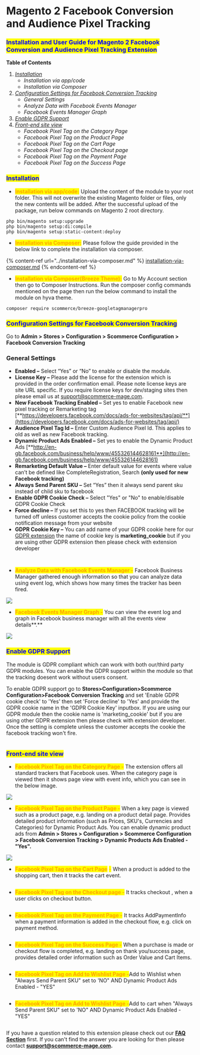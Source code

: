 # Magento 2 Facebook Conversion and Audience Pixel Tracking

### <mark style="color:blue;">Installation and User Guide for Magento 2 Facebook Conversion and Audience Pixel Tracking Extension</mark>

**Table of Contents**

1. [_Installation_ ](magento-2-facebook-conversion-and-audience-pixel-tracking.md#\_bookmark0)
   * _Installation via app/code_&#x20;
   * _Installation via Composer_
2. [_Configuration Settings for Facebook Conversion Tracking_ ](magento-2-facebook-conversion-and-audience-pixel-tracking.md#\_bookmark3)
   * _General Settings_&#x20;
   * _Analyze Data with Facebook Events Manager_&#x20;
   * _Facebook Events Manager Graph_&#x20;
3. [_Enable GDPR Support_](magento-2-facebook-conversion-and-audience-pixel-tracking.md#\_bookmark7)
4. [_Front-end site view_ ](magento-2-facebook-conversion-and-audience-pixel-tracking.md#\_bookmark7)
   * _Facebook Pixel Tag on the Category Page_&#x20;
   * _Facebook Pixel Tag on the Product Page_&#x20;
   * _Facebook Pixel Tag on the Cart Page_&#x20;
   * _Facebook Pixel Tag on the Checkout page_&#x20;
   * _Facebook Pixel Tag on the Payment Page_&#x20;
   * _Facebook Pixel Tag on the Success Page_&#x20;

### <mark style="color:blue;">Installation</mark> <a href="#bookmark0" id="bookmark0"></a>

* <mark style="color:orange;">**Installation via app/code:**</mark> Upload the content of the module to your root folder. This will not overwrite the existing Magento folder or files, only the new contents will be added. After the successful upload of the package, run below commands on Magento 2 root directory.

```
php bin/magento setup:upgrade
php bin/magento setup:di:compile
php bin/magento setup:static-content:deploy
```

* <mark style="color:orange;">**Installation via Composer:**</mark> Please follow the guide provided in the below link to complete the installation via composer.

{% content-ref url="../installation-via-composer.md" %}
[installation-via-composer.md](../installation-via-composer.md)
{% endcontent-ref %}

* <mark style="color:orange;">**Installation via Composer(Breeze Theme):**</mark> Go to My Account section then go to Composer Instructions. Run the composer config commands mentioned on the page then run the below command to install the module on hyva theme.&#x20;

```
composer require scommerce/breeze-googletagmanagerpro
```

### <mark style="color:blue;">Configuration Settings for Facebook Conversion Tracking</mark> <a href="#bookmark3" id="bookmark3"></a>

Go to **Admin > Stores > Configuration > Scommerce Configuration > Facebook Conversion Tracking**

### General Settings <a href="#bookmark4" id="bookmark4"></a>

* **Enabled –** Select “Yes” or “No” to enable or disable the module.
* **License Key –** Please add the license for the extension which is provided in the order confirmation email. Please note license keys are site URL specific. If you require license keys for dev/staging sites then please email us at [support@scommerce-mage.com](mailto:support@scommerce-mage.com).
* **New Facebook Tracking Enabled –** Set yes to enable Facebook new pixel tracking or Remarketing tag [**https://developers.facebook.com/docs/ads-for-websites/tag/api/**](https://developers.facebook.com/docs/ads-for-websites/tag/api/)
* **Audience Pixel Tag Id –** Enter Custom Audience Pixel Id. This applies to old as well as new Facebook tracking.
* **Dynamic Product Ads Enabled –** Set yes to enable the Dynamic Product Ads [**http://en-gb.facebook.com/business/help/www/455326144628161**](http://en-gb.facebook.com/business/help/www/455326144628161)
* **Remarketing Default Value –** Enter default value for events where value can’t be defined like CompleteRegistration, Search **(only used for new Facebook tracking)**
* **Always Send Parent SKU –** Set “Yes” then it always send parent sku instead of child sku to facebook
* **Enable GDPR Cookie Check –** Select "Yes" or "No" to enable/disable GDPR Cookie Check
* **Force decline –** If you set this to yes then FACEBOOK tracking will be turned off unless customer accepts the cookie policy from the cookie notification message from your website
* **GDPR Cookie Key –**  You can add name of your GDPR cookie here for our [GDPR extension](https://www.scommerce-mage.com/magento2-gdpr-compliance.html) the name of cookie key is **marketing\_cookie** but if you are using other GDPR extension then please check with extension developer

<figure><img src="../../.gitbook/assets/image (27).png" alt=""><figcaption></figcaption></figure>

<figure><img src="../../.gitbook/assets/image (76).png" alt=""><figcaption></figcaption></figure>

* <mark style="color:orange;">**Analyze Data with Facebook Events Manager -**</mark> Facebook Business Manager gathered enough information so that you can analyze data using event log, which shows how many times the tracker has been fired.

![](../../.gitbook/assets/facebook\_analyze.jpg)

* <mark style="color:orange;">**Facebook Events Manager Graph -**</mark> You can view the event log and graph in Facebook business manager with all the events view details**.**

![](../../.gitbook/assets/facebook\_eventsmanager.jpg)

### <mark style="color:blue;">Enable GDPR Support</mark> <a href="#bookmark7" id="bookmark7"></a>

The module is GDPR compliant which can work with both our/third party GDPR modules. You can enable the GDPR support within the module so that the tracking doesent work without users consent.&#x20;

To enable GDPR support go to **Stores>Configuration>Scommerce Configuration>Facebook Conversion Tracking** and set 'Enable GDPR cookie check' to 'Yes' then set 'Force decline' to 'Yes' and provide the GDPR cookie name in the 'GDPR Cookie Key' inputbox. If you are using our GDPR module then the cookie name is 'marketing\_cookie' but if you are using other GDPR extension then please check with extension developer. Once the setting is complete unless the customer accepts the cookie the facebook tracking won't fire.&#x20;

<figure><img src="../../.gitbook/assets/image (58).png" alt=""><figcaption></figcaption></figure>

### <mark style="color:blue;">Front-end site view</mark> <a href="#bookmark7" id="bookmark7"></a>

* <mark style="color:orange;">**Facebook Pixel Tag on the Category Page -**</mark> The extension offers all standard trackers that Facebook uses. When the category page is viewed then it shows page view with event info, which you can see in the below image.

![](../../.gitbook/assets/facebookfront1.jpg)

* <mark style="color:orange;">**Facebook Pixel Tag on the Product Page -**</mark> When a key page is viewed such as a product page, e.g. landing on a product detail page. Provides detailed product information (such as Prices, SKU's, Currencies and Categories) for Dynamic Product Ads. You can enable dynamic product ads from **Admin > Stores > Configuration > Scommerce Configuration > Facebook Conversion Tracking > Dynamic Products Ads Enabled - "Yes".**

![](../../.gitbook/assets/facebookfront2.jpg)

* <mark style="color:orange;">**Facebook Pixel Tag on the Cart Page**</mark> <mark style="color:orange;"></mark><mark style="color:orange;">-</mark> When a product is added to the shopping cart, then it tracks the cart event.

<figure><img src="../../.gitbook/assets/image (140).png" alt=""><figcaption></figcaption></figure>

* <mark style="color:orange;">**Facebook Pixel Tag on the Checkout page -**</mark> It tracks checkout , when a user clicks on checkout button.

<figure><img src="../../.gitbook/assets/image (141).png" alt=""><figcaption></figcaption></figure>

* <mark style="color:orange;">**Facebook Pixel Tag on the Payment Page -**</mark> It tracks AddPaymentInfo when a payment information is added in the checkout flow, e.g. click on payment method.

<figure><img src="../../.gitbook/assets/image (142).png" alt=""><figcaption></figcaption></figure>

* <mark style="color:orange;">**Facebook Pixel Tag on the Success Page -**</mark> When a purchase is made or checkout flow is completed, e.g. landing on thank you/success page, provides detailed order information such as Order Value and Cart Items.

<figure><img src="../../.gitbook/assets/image (143).png" alt=""><figcaption></figcaption></figure>

* <mark style="color:orange;">**Facebook Pixel Tag on Add to Wishlist Page -**</mark>Add to Wishlist when "Always Send Parent SKU" set to 'NO" AND Dynamic Product Ads Enabled - "YES"

<figure><img src="../../.gitbook/assets/image (2) (1) (1) (1) (1) (1) (1) (1) (1) (1) (1) (1) (1) (1) (1) (1) (1) (1) (1).png" alt=""><figcaption></figcaption></figure>

* <mark style="color:orange;">**Facebook Pixel Tag on Add to Wishlist Page -**</mark>Add to cart when "Always Send Parent SKU" set to 'NO" AND Dynamic Product Ads Enabled - "YES"

<figure><img src="../../.gitbook/assets/image (1) (1) (1) (1) (1) (1) (1) (1) (1) (1) (1) (1) (1) (1) (1) (1) (1) (1) (1) (1) (1) (1) (1).png" alt=""><figcaption></figcaption></figure>



If you have a question related to this extension please check out our [**FAQ Section**](https://www.scommerce-mage.com/magento2-facebook-conversion-audience-tracking.html#faq) first. If you can't find the answer you are looking for then please contact [**support@scommerce-mage.com**](mailto:core@scommerce-mage.com)**.**
